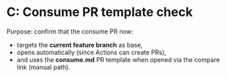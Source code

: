 <!--
title: "test-C: Consume PR template check"
labels: ["test","ci","github-admin","phase:phase-0"]
assignees: ["mfortin014"]
uid: "test-c-maintain-test-007"
parent_uid: "auto-gh-epic"
type: "Chore"
status: "Todo"
priority: "P2"
target: "mvp-0.7.0"
area: "ci"
doc: "docs/policy/ci_minimal.md"
project: "test"
-->

# C: Consume PR template check

Purpose: confirm that the consume PR now:

- targets the **current feature branch** as base,
- opens automatically (since Actions can create PRs),
- and uses the **consume.md** PR template when opened via the compare link (manual path).
